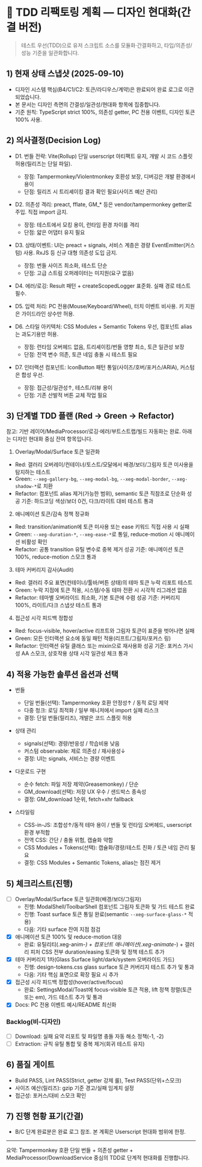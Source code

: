 # 🎨 TDD 리팩토링 계획 — 디자인 현대화(간결 버전)

> 테스트 우선(TDD)으로 유저 스크립트 소스를 모듈화·간결화하고, 타입/의존성/성능
> 기준을 일관화합니다.

## 1) 현재 상태 스냅샷 (2025-09-10)

- 디자인 시스템 핵심(B4/C1/C2: 토큰/라디우스/계약)은 완료되어 완료 로그로
  이관되었습니다.
- 본 문서는 디자인 측면의 간결성/일관성/현대화 항목에 집중합니다.
- 기준 원칙: TypeScript strict 100%, 의존성 getter, PC 전용 이벤트, 디자인 토큰
  100% 사용.

## 2) 의사결정(Decision Log)

- D1. 번들 전략: Vite(Rollup) 단일 userscript 아티팩트 유지, 개발 시 코드 스플릿
  허용(릴리즈는 단일 파일).
  - 장점: Tampermonkey/Violentmonkey 호환성 보장, 디버깅은 개발 환경에서 용이
  - 단점: 릴리즈 시 트리셰이킹 결과 확인 필요(사이즈 예산 관리)
- D2. 의존성 격리: preact, fflate, GM\_\* 등은 vendor/tampermonkey getter로
  주입. 직접 import 금지.
  - 장점: 테스트에서 모킹 용이, 런타임 환경 차이를 격리
  - 단점: 얇은 어댑터 유지 필요
- D3. 상태/이벤트: UI는 preact + signals, 서비스 계층은 경량
  EventEmitter(커스텀) 사용. RxJS 등 신규 대형 의존성 도입 금지.
  - 장점: 번들 사이즈 최소화, 테스트 단순
  - 단점: 고급 스트림 오퍼레이터는 미지원(요구 없음)
- D4. 에러/로깅: Result 패턴 + createScopedLogger 표준화. 실패 경로 테스트 필수.
- D5. 입력 처리: PC 전용(Mouse/Keyboard/Wheel), 터치 이벤트 비사용. 키 지원은
  가이드라인 상수만 허용.

- D6. 스타일 아키텍처: CSS Modules + Semantic Tokens 우선, 컴포넌트 alias는
  과도기용만 허용.
  - 장점: 런타임 오버헤드 없음, 트리셰이킹/번들 영향 최소, 토큰 일관성 보장
  - 단점: 전역 변수 의존, 토큰 네임 충돌 시 테스트 필요
- D7. 인터랙션 컴포넌트: IconButton 패턴 통일(사이즈/호버/포커스/ARIA), 커스텀은
  합성 우선.
  - 장점: 접근성/일관성↑, 테스트/리뷰 용이
  - 단점: 기존 산발적 버튼 교체 작업 필요

## 3) 단계별 TDD 플랜 (Red → Green → Refactor)

참고: 기반 레이어/MediaProcessor/로깅·에러/부트스트랩/빌드 자동화는 완료. 아래는
디자인 현대화 중심 잔여 항목입니다.

1. Overlay/Modal/Surface 토큰 일관화

- Red: 갤러리 오버레이/컨테이너/토스트/모달에서 배경/보더/그림자 토큰 미사용을
  탐지하는 테스트
- Green: `--xeg-gallery-bg`, `--xeg-modal-bg`, `--xeg-modal-border`,
  `--xeg-shadow-*`로 치환
- Refactor: 컴포넌트 alias 제거(가능한 범위), semantic 토큰 직참조로 단순화 성공
  기준: 하드코딩 색상/보더 0건, 다크/라이트 대비 테스트 통과

2. 애니메이션 토큰/감속 정책 정규화

- Red: transition/animation에 토큰 미사용 또는 ease 키워드 직접 사용 시 실패
- Green: `--xeg-duration-*`, `--xeg-ease-*`로 통일, reduce-motion 시 애니메이션
  비활성 확인
- Refactor: 공통 transition 유틸 변수로 중복 제거 성공 기준: 애니메이션 토큰
  100%, reduce-motion 스모크 통과

3. 테마 커버리지 감사(Audit)

- Red: 갤러리 주요 표면(컨테이너/툴바/버튼 상태)의 테마 토큰 누락 리포트 테스트
- Green: 누락 지점에 토큰 적용, 시스템/수동 테마 전환 시 시각적 리그레션 없음
- Refactor: 테마별 오버라이드 최소화, 기본 토큰에 수렴 성공 기준: 커버리지 100%,
  라이트/다크 스냅샷 테스트 통과

4. 접근성 시각 피드백 정합성

- Red: focus-visible, hover/active 리프트와 그림자 토큰이 표준을 벗어나면 실패
- Green: 모든 인터랙션 요소에 동일 패턴 적용(리프트/그림자/포커스 링)
- Refactor: 인터랙션 유틸 클래스 또는 mixin으로 재사용화 성공 기준: 포커스
  가시성 AA 스모크, 상호작용 상태 시각 일관성 체크 통과

## 4) 적용 가능한 솔루션 옵션과 선택

- 번들
  - 단일 번들(선택): Tampermonkey 호환 안정성↑ / 동적 로딩 제약
  - 다중 청크: 로딩 최적화 / 일부 매니저에서 import 실패 리스크
  - 결정: 단일 번들(릴리즈), 개발은 코드 스플릿 허용
- 상태 관리
  - signals(선택): 경량/반응성 / 학습비용 낮음
  - 커스텀 observable: 제로 의존성 / 재사용성↓
  - 결정: UI는 signals, 서비스는 경량 이벤트
- 다운로드 구현
  - 순수 fetch: 파일 저장 제약(Greasemonkey) / 단순
  - GM_download(선택): 저장 UX 우수 / 샌드박스 종속성
  - 결정: GM_download 1순위, fetch+xhr fallback

- 스타일링
  - CSS-in-JS: 조합성↑/동적 테마 용이 / 번들 및 런타임 오버헤드, userscript 환경
    부적합
  - 전역 CSS: 간단 / 충돌 위험, 캡슐화 약함
  - CSS Modules + Tokens(선택): 캡슐화/경량/테스트 친화 / 토큰 네임 관리 필요
  - 결정: CSS Modules + Semantic Tokens, alias는 점진 제거

## 5) 체크리스트(진행)

- [ ] Overlay/Modal/Surface 토큰 일관화(배경/보더/그림자)
  - 진행: ModalShell/ToolbarShell 컴포넌트 그림자 토큰화 및 가드 테스트 완료
  - 진행: Toast surface 토큰 통일 완료(semantic `--xeg-surface-glass-*` 적용)
  - 다음: 기타 surface 잔여 지점 점검
- [x] 애니메이션 토큰 100% 및 reduce-motion 대응
  - 완료: 유틸리티(.xeg-anim-_) + 컴포넌트 애니메이션(.xeg-animate-_) + 갤러리
    피처 CSS 전부 duration/easing 토큰화 및 정책 테스트 추가
- [x] 테마 커버리지 1차(Glass Surface light/dark/system 오버라이드 가드)
  - 진행: design-tokens.css glass surface 토큰 커버리지 테스트 추가 및 통과
  - 다음: 기타 핵심 표면으로 확장 필요 시 추가
- [x] 접근성 시각 피드백 정합성(hover/active/focus)
  - 완료: SettingsModal/Toast에 focus-visible 토큰 적용, lift 정책 정렬(토큰
    또는 em), 가드 테스트 추가 및 통과
- [x] Docs: PC 전용 이벤트 예시/README 최신화

### Backlog(비-디자인)

- [ ] Download: 실패 요약 리포트 및 파일명 충돌 자동 해소 정책(-1, -2)
- [ ] Extraction: 규칙 유틸 통합 및 중복 제거(회귀 테스트 유지)

## 6) 품질 게이트

- Build PASS, Lint PASS(Strict, getter 강제 룰), Test PASS(단위+스모크)
- 사이즈 예산(릴리즈): gzip 기준 경고/실패 임계치 설정
- 접근성: 포커스/대비 스모크 확인

## 7) 진행 현황 표기(간결)

- B/C 단계 완료분은 완료 로그 참조. 본 계획은 Userscript 현대화 범위에 한정.

---

요약: Tampermonkey 호환 단일 번들 + 의존성 getter +
MediaProcessor/DownloadService 중심의 TDD로 단계적 현대화를 진행합니다.
